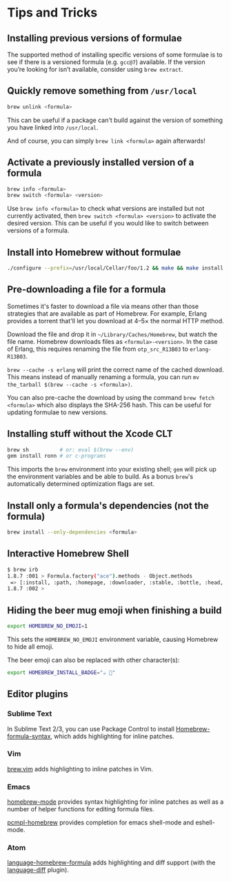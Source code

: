 # Tips and Tricks

## Installing previous versions of formulae

The supported method of installing specific versions of
some formulae is to see if there is a versioned formula (e.g. `gcc@7`) available. If the version you’re looking for isn’t available, consider using `brew extract`.

## Quickly remove something from `/usr/local`

```sh
brew unlink <formula>
```

This can be useful if a package can't build against the version of something you have linked into `/usr/local`.

And of course, you can simply `brew link <formula>` again afterwards!

## Activate a previously installed version of a formula

```sh
brew info <formula>
brew switch <formula> <version>
```

Use `brew info <formula>` to check what versions are installed but not currently activated, then `brew switch <formula> <version>` to activate the desired version. This can be useful if you would like to switch between versions of a formula.

## Install into Homebrew without formulae

```sh
./configure --prefix=/usr/local/Cellar/foo/1.2 && make && make install && brew link foo
```

## Pre-downloading a file for a formula
Sometimes it's faster to download a file via means other than those
strategies that are available as part of Homebrew. For example,
Erlang provides a torrent that'll let you download at 4–5× the normal
HTTP method.

Download the file and drop it in `~/Library/Caches/Homebrew`, but
watch the file name. Homebrew downloads files as `<formula>-<version>`.
In the case of Erlang, this requires renaming the file from `otp_src_R13B03` to
`erlang-R13B03`.

`brew --cache -s erlang` will print the correct name of the cached
download. This means instead of manually renaming a formula, you can
run `mv the_tarball $(brew --cache -s <formula>)`.

You can also pre-cache the download by using the command `brew fetch <formula>` which also displays the SHA-256 hash. This can be useful for updating formulae to new versions.

## Installing stuff without the Xcode CLT

```sh
brew sh          # or: eval $(brew --env)
gem install ronn # or c-programs
```

This imports the `brew` environment into your existing shell; `gem` will pick up the environment variables and be able to build. As a bonus `brew`'s automatically determined optimization flags are set.

## Install only a formula's dependencies (not the formula)

```sh
brew install --only-dependencies <formula>
```

## Interactive Homebrew Shell

```sh
$ brew irb
1.8.7 :001 > Formula.factory("ace").methods - Object.methods
 => [:install, :path, :homepage, :downloader, :stable, :bottle, :head, :active_spec, :buildpath, :ensure_specs_set, :url, :version, :specs, :mirrors, :installed?, :explicitly_requested?, :linked_keg, :installed_prefix, :prefix, :rack, :bin, :doc, :include, :info, :lib, :libexec, :man, :man1, :man2, :man3, :man4, :man5, :man6, :man7, :man8, :sbin, :share, :etc, :var, :plist_name, :plist_path, :download_strategy, :cached_download, :caveats, :options, :patches, :keg_only?, :fails_with?, :skip_clean?, :brew, :std_cmake_args, :deps, :external_deps, :recursive_deps, :system, :fetch, :verify_download_integrity, :fails_with_llvm, :fails_with_llvm?, :std_cmake_parameters, :mkdir, :mktemp]
1.8.7 :002 >
```

## Hiding the beer mug emoji when finishing a build

```sh
export HOMEBREW_NO_EMOJI=1
```

This sets the `HOMEBREW_NO_EMOJI` environment variable, causing Homebrew
to hide all emoji.

The beer emoji can also be replaced with other character(s):

```sh
export HOMEBREW_INSTALL_BADGE="☕️ 🐸"
```

## Editor plugins

### Sublime Text

In Sublime Text 2/3, you can use Package Control to install
[Homebrew-formula-syntax](https://github.com/samueljohn/Homebrew-formula-syntax),
which adds highlighting for inline patches.

### Vim
[brew.vim](https://github.com/xu-cheng/brew.vim) adds highlighting to
inline patches in Vim.

### Emacs
[homebrew-mode](https://github.com/dunn/homebrew-mode) provides syntax
highlighting for inline patches as well as a number of helper functions
for editing formula files.

[pcmpl-homebrew](https://github.com/hiddenlotus/pcmpl-homebrew) provides completion
for emacs shell-mode and eshell-mode.

### Atom
[language-homebrew-formula](https://atom.io/packages/language-homebrew-formula)
adds highlighting and diff support (with the
[language-diff](https://atom.io/packages/language-diff) plugin).
